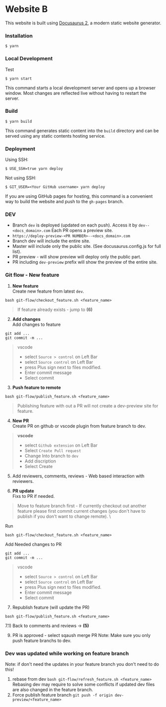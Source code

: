 # Website B

This website is built using [Docusaurus 2](https://docusaurus.io/), a modern static website generator.

### Installation

```
$ yarn
```

### Local Development
Test
```
$ yarn start
```

This command starts a local development server and opens up a browser window. Most changes are reflected live without having to restart the server.

### Build

```
$ yarn build
```

This command generates static content into the `build` directory and can be served using any static contents hosting service.

### Deployment

Using SSH:

```
$ USE_SSH=true yarn deploy
```

Not using SSH:

```
$ GIT_USER=<Your GitHub username> yarn deploy
```

If you are using GitHub pages for hosting, this command is a convenient way to build the website and push to the `gh-pages` branch.

### DEV
* Branch `dev` is deployed (updated on each push).
Access it by `dev--<docs_domain>.com`
Each PR opens a preview site.
* `https://deploy-preview-<PR NUMBER>--<docs_domain>.com`
* Branch dev will include the entire site.
* Master will include only the public site. (See docusaurus.config.js for full list).
* PR preview - will show preview will deploy only the public part.
* PR including `dev-preview` prefix will show the preview of the entire site.

### Git flow - New feature

1) **New feature** \
Create new feature from latest `dev`.
```
bash git-flow/checkout_feature.sh <feature_name>
```

> If feature already exists - jump to **(6)**

2) **Add changes** \
Add changes to feature
```
git add ...
git commit -m ...
```
>vscode 
> * select `Source > control` on Left Bar
> * select `Source control` on Left Bar
> * press Plus sign next to files modified.
> * Enter commit message
> * Select commit

3) **Push feature to remote** 
```
bash git-flow/publish_feature.sh <feature_name>
```
> Publishing feature with out a PR will not create a dev-preview site for feature.

4) **New PR** \
Create PR on github or vscode plugin from feature branch to dev.
> **vscode**
> * select `Github extension` on Left Bar
> * Select `Create Pull request`
> * Change Into branch to `dev`
> * Add discription
> * Select Create

5) Add reviewers, comments, reviews - Web based interaction with reviewers. 

6) **PR update** \
Fixs to PR if needed.

> Move to feature branch first - 
If currently checkout out another feature please first commit current changes (you don't have to publish if you don't want to change remote). \

Run 
```
bash git-flow/checkout_feature.sh <feature_name>
```

Add Needed changes to PR

```
git add ...
git commit -m ...
```
>vscode 
> * select `Source > control` on Left Bar
> * select `Source control` on Left Bar
> * press Plus sign next to files modified.
> * Enter commit message
> * Select commit

7) Republish feature (will update the PR)
```
bash git-flow/publish_feature.sh <feature_name>
```
7.1) Back to comments and reviews -> **(5)**

9) PR is approved - select sqaush merge PR 
Note: Make sure you only push feature branchs to dev.



### Dev was updated while working on feature branch
Note: if don't need the updates in your feature branch you don't need to do this!

1) rebase from dev
```bash git-flow/refresh_feature.sh <feature_name>```
Rebasing dev may require to solve some conflicts if updated dev files are also changed in the feature branch.
2) Force publish feature branch
```git push -f origin dev-preview/<feature_name>```